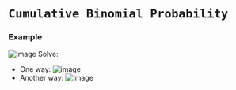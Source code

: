 # `Cumulative Binomial Probability`


### Example
![image](https://user-images.githubusercontent.com/14041622/44652967-f2dbcf80-aa1f-11e8-97b9-a02a859f911f.png)
Solve:
- One way:
![image](https://user-images.githubusercontent.com/14041622/44653099-5ebe3800-aa20-11e8-9de9-f5a610c4b542.png)
- Another way:
![image](https://user-images.githubusercontent.com/14041622/44653197-a5139700-aa20-11e8-8d9e-4fa0c828538c.png)
